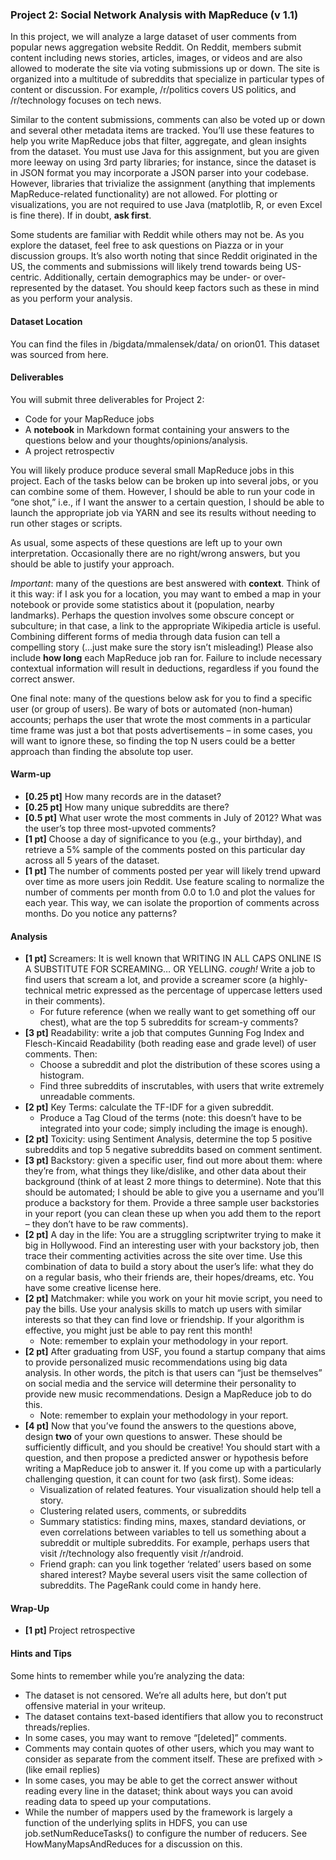 ### Project 2: Social Network Analysis with MapReduce (v 1.1)

In this project, we will analyze a large dataset of user comments from popular news aggregation website Reddit. On Reddit, members submit content including news stories, articles, images, or videos and are also allowed to moderate the site via voting submissions up or down. The site is organized into a multitude of subreddits that specialize in particular types of content or discussion. For example, /r/politics covers US politics, and /r/technology focuses on tech news.

Similar to the content submissions, comments can also be voted up or down and several other metadata items are tracked. You’ll use these features to help you write MapReduce jobs that filter, aggregate, and glean insights from the dataset. You must use Java for this assignment, but you are given more leeway on using 3rd party libraries; for instance, since the dataset is in JSON format you may incorporate a JSON parser into your codebase. However, libraries that trivialize the assignment (anything that implements MapReduce-related functionality) are not allowed. For plotting or visualizations, you are not required to use Java (matplotlib, R, or even Excel is fine there). If in doubt, **ask first**.

Some students are familiar with Reddit while others may not be. As you explore the dataset, feel free to ask questions on Piazza or in your discussion groups. It’s also worth noting that since Reddit originated in the US, the comments and submissions will likely trend towards being US-centric. Additionally, certain demographics may be under- or over-represented by the dataset. You should keep factors such as these in mind as you perform your analysis.

#### Dataset Location
You can find the files in /bigdata/mmalensek/data/ on orion01. This dataset was sourced from here.

#### Deliverables
You will submit three deliverables for Project 2:

 * Code for your MapReduce jobs
 * A **notebook** in Markdown format containing your answers to the questions below and your thoughts/opinions/analysis.
 * A project retrospectiv
 
You will likely produce produce several small MapReduce jobs in this project. Each of the tasks below can be broken up into several jobs, or you can combine some of them. However, I should be able to run your code in “one shot,” i.e., if I want the answer to a certain question, I should be able to launch the appropriate job via YARN and see its results without needing to run other stages or scripts.

As usual, some aspects of these questions are left up to your own interpretation. Occasionally there are no right/wrong answers, but you should be able to justify your approach.

_Important_: many of the questions are best answered with **context**. Think of it this way: if I ask you for a location, you may want to embed a map in your notebook or provide some statistics about it (population, nearby landmarks). Perhaps the question involves some obscure concept or subculture; in that case, a link to the appropriate Wikipedia article is useful. Combining different forms of media through data fusion can tell a compelling story (…just make sure the story isn’t misleading!) Please also include **how long** each MapReduce job ran for. Failure to include necessary contextual information will result in deductions, regardless if you found the correct answer.

One final note: many of the questions below ask for you to find a specific user (or group of users). Be wary of bots or automated (non-human) accounts; perhaps the user that wrote the most comments in a particular time frame was just a bot that posts advertisements – in some cases, you will want to ignore these, so finding the top N users could be a better approach than finding the absolute top user.

#### Warm-up
 * **[0.25 pt]** How many records are in the dataset?
 * **[0.25 pt]** How many unique subreddits are there?
 * **[0.5 pt]** What user wrote the most comments in July of 2012? What was the user’s top three most-upvoted comments?
 * **[1 pt]** Choose a day of significance to you (e.g., your birthday), and retrieve a 5% sample of the comments posted on this particular day across all 5 years of the dataset.
* **[1 pt]** The number of comments posted per year will likely trend upward over time as more users join Reddit. Use feature scaling to normalize the number of comments per month from 0.0 to 1.0 and plot the values for each year. This way, we can isolate the proportion of comments across months. Do you notice any patterns?

#### Analysis
 * **[1 pt]** Screamers: It is well known that WRITING IN ALL CAPS ONLINE IS A SUBSTITUTE FOR SCREAMING… OR YELLING. *cough!* Write a job to find users that scream a lot, and provide a screamer score (a highly-technical metric expressed as the percentage of uppercase letters used in their comments).
    * For future reference (when we really want to get something off our chest), what are the top 5 subreddits for scream-y comments?
 * **[3 pt]** Readability: write a job that computes Gunning Fog Index and Flesch-Kincaid Readability (both reading ease and grade level) of user comments. Then:
    * Choose a subreddit and plot the distribution of these scores using a histogram.
    * Find three subreddits of inscrutables, with users that write extremely unreadable comments.
* **[2 pt]** Key Terms: calculate the TF-IDF for a given subreddit.
    * Produce a Tag Cloud of the terms (note: this doesn’t have to be integrated into your code; simply including the image is enough).
 * **[2 pt]** Toxicity: using Sentiment Analysis, determine the top 5 positive subreddits and top 5 negative subreddits based on comment sentiment.
* **[3 pt]** Backstory: given a specific user, find out more about them: where they’re from, what things they like/dislike, and other data about their background (think of at least 2 more things to determine). Note that this should be automated; I should be able to give you a username and you’ll produce a backstory for them. Provide a three sample user backstories in your report (you can clean these up when you add them to the report – they don’t have to be raw comments).
* **[2 pt]** A day in the life: You are a struggling scriptwriter trying to make it big in Hollywood. Find an interesting user with your backstory job, then trace their commenting activities across the site over time. Use this combination of data to build a story about the user’s life: what they do on a regular basis, who their friends are, their hopes/dreams, etc. You have some creative license here.
* **[2 pt]** Matchmaker: while you work on your hit movie script, you need to pay the bills. Use your analysis skills to match up users with similar interests so that they can find love or friendship. If your algorithm is effective, you might just be able to pay rent this month!
    * Note: remember to explain your methodology in your report.
* **[2 pt]** After graduating from USF, you found a startup company that aims to provide personalized music recommendations using big data analysis. In other words, the pitch is that users can “just be themselves” on social media and the service will determine their personality to provide new music recommendations. Design a MapReduce job to do this.
    * Note: remember to explain your methodology in your report.
* **[4 pt]** Now that you’ve found the answers to the questions above, design **two** of your own questions to answer. These should be sufficiently difficult, and you should be creative! You should start with a question, and then propose a predicted answer or hypothesis before writing a MapReduce job to answer it. If you come up with a particularly challenging question, it can count for two (ask first). Some ideas:
    * Visualization of related features. Your visualization should help tell a story.
    * Clustering related users, comments, or subreddits
    * Summary statistics: finding mins, maxes, standard deviations, or even correlations between variables to tell us something about a subreddit or multiple subreddits. For example, perhaps users that visit /r/technology also frequently visit /r/android.
    * Friend graph: can you link together ‘related’ users based on some shared interest? Maybe several users visit the same collection of subreddits. The PageRank could come in handy here.
    
#### Wrap-Up
* **[1 pt]** Project retrospective

#### Hints and Tips
Some hints to remember while you’re analyzing the data:
* The dataset is not censored. We’re all adults here, but don’t put offensive material in your writeup.
* The dataset contains text-based identifiers that allow you to reconstruct threads/replies.
* In some cases, you may want to remove “[deleted]” comments.
* Comments may contain quotes of other users, which you may want to consider as separate from the comment itself. These are prefixed with > (like email replies)
* In some cases, you may be able to get the correct answer without reading every line in the dataset; think about ways you can avoid reading data to speed up your computations.
* While the number of mappers used by the framework is largely a function of the underlying splits in HDFS, you can use job.setNumReduceTasks() to configure the number of reducers. See HowManyMapsAndReduces for a discussion on this.
